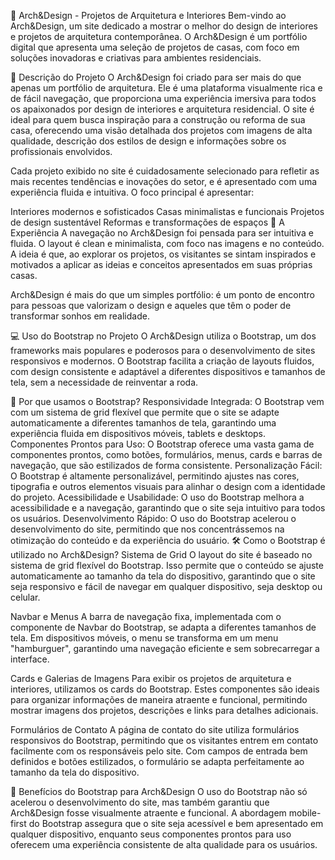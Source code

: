 🏡 Arch&Design - Projetos de Arquitetura e Interiores
Bem-vindo ao Arch&Design, um site dedicado a mostrar o melhor do design de interiores e projetos de arquitetura contemporânea. O Arch&Design é um portfólio digital que apresenta uma seleção de projetos de casas, com foco em soluções inovadoras e criativas para ambientes residenciais.

📝 Descrição do Projeto
O Arch&Design foi criado para ser mais do que apenas um portfólio de arquitetura. Ele é uma plataforma visualmente rica e de fácil navegação, que proporciona uma experiência imersiva para todos os apaixonados por design de interiores e arquitetura residencial. O site é ideal para quem busca inspiração para a construção ou reforma de sua casa, oferecendo uma visão detalhada dos projetos com imagens de alta qualidade, descrição dos estilos de design e informações sobre os profissionais envolvidos.

Cada projeto exibido no site é cuidadosamente selecionado para refletir as mais recentes tendências e inovações do setor, e é apresentado com uma experiência fluida e intuitiva. O foco principal é apresentar:

Interiores modernos e sofisticados
Casas minimalistas e funcionais
Projetos de design sustentável
Reformas e transformações de espaços
🌟 A Experiência
A navegação no Arch&Design foi pensada para ser intuitiva e fluida. O layout é clean e minimalista, com foco nas imagens e no conteúdo. A ideia é que, ao explorar os projetos, os visitantes se sintam inspirados e motivados a aplicar as ideias e conceitos apresentados em suas próprias casas.

Arch&Design é mais do que um simples portfólio: é um ponto de encontro para pessoas que valorizam o design e aqueles que têm o poder de transformar sonhos em realidade.

💻 Uso do Bootstrap no Projeto
O Arch&Design utiliza o Bootstrap, um dos frameworks mais populares e poderosos para o desenvolvimento de sites responsivos e modernos. O Bootstrap facilita a criação de layouts fluidos, com design consistente e adaptável a diferentes dispositivos e tamanhos de tela, sem a necessidade de reinventar a roda.

🚀 Por que usamos o Bootstrap?
Responsividade Integrada: O Bootstrap vem com um sistema de grid flexível que permite que o site se adapte automaticamente a diferentes tamanhos de tela, garantindo uma experiência fluida em dispositivos móveis, tablets e desktops.
Componentes Prontos para Uso: O Bootstrap oferece uma vasta gama de componentes prontos, como botões, formulários, menus, cards e barras de navegação, que são estilizados de forma consistente.
Personalização Fácil: O Bootstrap é altamente personalizável, permitindo ajustes nas cores, tipografia e outros elementos visuais para alinhar o design com a identidade do projeto.
Acessibilidade e Usabilidade: O uso do Bootstrap melhora a acessibilidade e a navegação, garantindo que o site seja intuitivo para todos os usuários.
Desenvolvimento Rápido: O uso do Bootstrap acelerou o desenvolvimento do site, permitindo que nos concentrássemos na otimização do conteúdo e da experiência do usuário.
🛠 Como o Bootstrap é utilizado no Arch&Design?
Sistema de Grid
O layout do site é baseado no sistema de grid flexível do Bootstrap. Isso permite que o conteúdo se ajuste automaticamente ao tamanho da tela do dispositivo, garantindo que o site seja responsivo e fácil de navegar em qualquer dispositivo, seja desktop ou celular.

Navbar e Menus
A barra de navegação fixa, implementada com o componente de Navbar do Bootstrap, se adapta a diferentes tamanhos de tela. Em dispositivos móveis, o menu se transforma em um menu "hamburguer", garantindo uma navegação eficiente e sem sobrecarregar a interface.

Cards e Galerias de Imagens
Para exibir os projetos de arquitetura e interiores, utilizamos os cards do Bootstrap. Estes componentes são ideais para organizar informações de maneira atraente e funcional, permitindo mostrar imagens dos projetos, descrições e links para detalhes adicionais.

Formulários de Contato
A página de contato do site utiliza formulários responsivos do Bootstrap, permitindo que os visitantes entrem em contato facilmente com os responsáveis pelo site. Com campos de entrada bem definidos e botões estilizados, o formulário se adapta perfeitamente ao tamanho da tela do dispositivo.

🎨 Benefícios do Bootstrap para Arch&Design
O uso do Bootstrap não só acelerou o desenvolvimento do site, mas também garantiu que Arch&Design fosse visualmente atraente e funcional. A abordagem mobile-first do Bootstrap assegura que o site seja acessível e bem apresentado em qualquer dispositivo, enquanto seus componentes prontos para uso oferecem uma experiência consistente de alta qualidade para os usuários.
